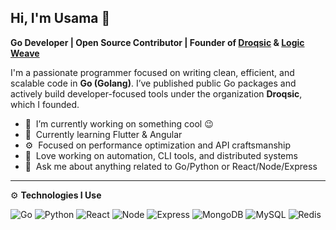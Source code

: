 ## Hi, I'm Usama 👋

**Go Developer | Open Source Contributor | Founder of [Droqsic](https://github.com/droqsic) & [Logic Weave](https://github.com/LogicWeave)**

I'm a passionate programmer focused on writing clean, efficient, and scalable code in **Go (Golang)**. I’ve published public Go packages and actively build developer-focused tools under the organization **Droqsic**, which I founded.

- 🔭 &nbsp;I’m currently working on something cool 😉
- 🌱 &nbsp;Currently learning Flutter & Angular
- ⚙️ &nbsp;Focused on performance optimization and API craftsmanship
- 🧠 &nbsp;Love working on automation, CLI tools, and distributed systems
- 💬 &nbsp;Ask me about anything related to Go/Python or React/Node/Express

---

⚙️ **Technologies I Use**

![Go](https://img.shields.io/badge/Code-Go-informational?style=flat&logo=go&logoColor=white&color=6aa6f8)
![Python](https://img.shields.io/badge/Code-Python-informational?style=flat&logo=python&logoColor=white&color=6aa6f8)
![React](https://img.shields.io/badge/Code-React-informational?style=flat&logo=react&logoColor=white&color=6aa6f8)
![Node](https://img.shields.io/badge/Code-Node-informational?style=flat&logo=node.js&logoColor=white&color=6aa6f8)
![Express](https://img.shields.io/badge/Code-Express-informational?style=flat&logo=express&logoColor=white&color=6aa6f8)
![MongoDB](https://img.shields.io/badge/Code-MongoDB-informational?style=flat&logo=mongodb&logoColor=white&color=6aa6f8)
![MySQL](https://img.shields.io/badge/Code-MySQL-informational?style=flat&logo=mysql&logoColor=white&color=6aa6f8)
![Redis](https://img.shields.io/badge/Code-Redis-informational?style=flat&logo=redis&logoColor=white&color=6aa6f8)
